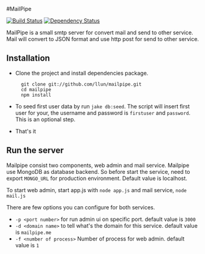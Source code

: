 #MailPipe

[![Build Status](https://travis-ci.org/llun/mailpipe.png?branch=master)](https://travis-ci.org/llun/mailpipe)
[![Dependency Status](https://gemnasium.com/llun/mailpipe.png)](https://gemnasium.com/llun/mailpipe)

MailPipe is a small smtp server for convert mail and send to other service. Mail will convert to JSON format and use http post for send to other service.

## Installation

- Clone the project and install dependencies package.

        git clone git://github.com/llun/mailpipe.git
        cd mailpipe
        npm install

- To seed first user data by run `jake db:seed`. The script will insert first user for your, the username and password is `firstuser` and `password`. This is an optional step.
- That's it

## Run the server

Mailpipe consist two components, web admin and mail service. Mailpipe use MongoDB as database backend. So before start the service, need to export `MONGO_URL` for production environment. Default value is localhost.

To start web admin, start app.js with `node app.js` and mail service, `node mail.js`

There are few options you can configure for both services.

- `-p <port number>` for run admin ui on specific port. default value is `3000`
- `-d <domain name>` to tell what's the domain for this service. default value is `mailpipe.me`
- `-f <number of process>` Number of process for web admin. default value is `1`


